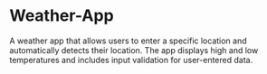 # Weather-App
A weather app that allows users to enter a specific location and automatically detects their location. The app displays high and low temperatures and includes input validation for user-entered data.
